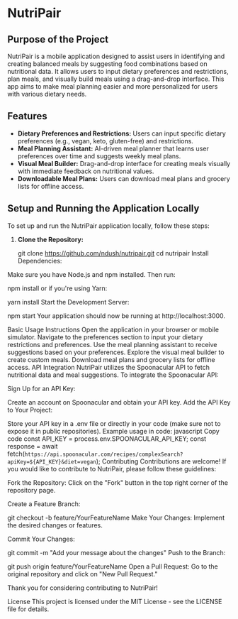 
# NutriPair

## Purpose of the Project

NutriPair is a mobile application designed to assist users in
identifying and creating balanced meals by suggesting food combinations based on nutritional data. 
It allows users to input dietary preferences and restrictions,
plan meals, and visually build meals using a drag-and-drop interface. 
This app aims to make meal planning easier and more personalized for users with various dietary needs.

## Features

- **Dietary Preferences and Restrictions:** Users can input specific dietary preferences (e.g., vegan, keto, gluten-free) and restrictions.
- **Meal Planning Assistant:** AI-driven meal planner that learns user preferences over time and suggests weekly meal plans.
- **Visual Meal Builder:** Drag-and-drop interface for creating meals visually with immediate feedback on nutritional values.
- **Downloadable Meal Plans:** Users can download meal plans and grocery lists for offline access.

## Setup and Running the Application Locally

To set up and run the NutriPair application locally, follow these steps:

1. **Clone the Repository:**


   git clone https://github.com/ndush/nutripair.git
   cd nutripair
Install Dependencies:

Make sure you have Node.js and npm installed. Then run:


npm install
or if you're using Yarn:


yarn install
Start the Development Server:


npm start
Your application should now be running at http://localhost:3000.

Basic Usage Instructions
Open the application in your browser or mobile simulator.
Navigate to the preferences section to input your dietary restrictions and preferences.
Use the meal planning assistant to receive suggestions based on your preferences.
Explore the visual meal builder to create custom meals.
Download meal plans and grocery lists for offline access.
API Integration
NutriPair utilizes the Spoonacular API to fetch nutritional data and meal suggestions. To integrate the Spoonacular API:

Sign Up for an API Key:

Create an account on Spoonacular and obtain your API key.
Add the API Key to Your Project:

Store your API key in a .env file or directly in your code (make sure not to expose it in public repositories).
Example usage in code:
javascript
Copy code
const API_KEY = process.env.SPOONACULAR_API_KEY;
const response = await fetch(`https://api.spoonacular.com/recipes/complexSearch?apiKey=${API_KEY}&diet=vegan`);
Contributing
Contributions are welcome! If you would like to contribute to NutriPair, please follow these guidelines:

Fork the Repository: Click on the "Fork" button in the top right corner of the repository page.

Create a Feature Branch:


git checkout -b feature/YourFeatureName
Make Your Changes: Implement the desired changes or features.

Commit Your Changes:


git commit -m "Add your message about the changes"
Push to the Branch:


git push origin feature/YourFeatureName
Open a Pull Request: Go to the original repository and click on "New Pull Request."

Thank you for considering contributing to NutriPair!

License
This project is licensed under the MIT License - see the LICENSE file for details.








